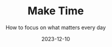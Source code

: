 ---
unlisted: true
completionDate: 2023-12-09
date: 2023-12-10
title: "Make Time"
subtitle: "How to focus on what matters every day"
bookAuthor: "Jake Knapp and John Zeratsky"
bookImage: ./src/images/bookshelf/make-time.jpg
bookRating: ★★★★
amazonLink: https://a.co/d/3pma7gK
recommendedBy:
tags:
    - bookshelf
---